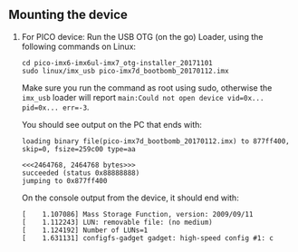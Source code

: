 ## Mounting the device

1. For PICO device: Run the USB OTG (on the go) Loader, using the following commands on Linux:<!--is this specific to pico? I don't think I saw it in the other ones-->

    ```
    cd pico-imx6-imx6ul-imx7_otg-installer_20171101
    sudo linux/imx_usb pico-imx7d_bootbomb_20170112.imx
    ```

    <span class="notes">Make sure you run the command as root using sudo, otherwise the `imx_usb` loader will report `main:Could not open device vid=0x... pid=0x... err=-3`.</span>

    You should see output on the PC that ends with:

    ```
    loading binary file(pico-imx7d_bootbomb_20170112.imx) to 877ff400, skip=0, fsize=259c00 type=aa

    <<<2464768, 2464768 bytes>>>
    succeeded (status 0x88888888)
    jumping to 0x877ff400
    ```

    On the console output from the device, it should end with:

    ```
    [    1.107086] Mass Storage Function, version: 2009/09/11                   
    [    1.112243] LUN: removable file: (no medium)                                 
    [    1.124192] Number of LUNs=1                                                 
    [    1.631131] configfs-gadget gadget: high-speed config #1: c                  
    ```
